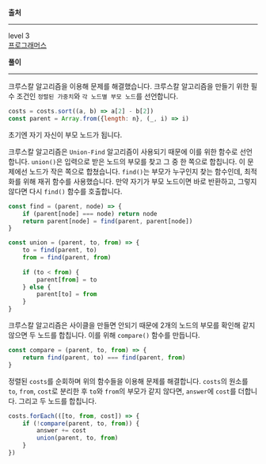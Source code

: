 **출처**<hr>
level 3   
[프로그래머스](https://programmers.co.kr/learn/courses/30/lessons/42861)
<br>

**풀이**<hr>
크루스칼 알고리즘을 이용해 문제를 해결했습니다. 크루스칼 알고리즘을 만들기 위한 필수 조건인 `정렬된 가중치`와 `각 노드별 부모 노드`를 선언합니다.
``` js
costs = costs.sort((a, b) => a[2] - b[2])
const parent = Array.from({length: n}, (_, i) => i)
```
초기엔 자기 자신이 부모 노드가 됩니다.

크루스칼 알고리즘은 `Union-Find` 알고리즘이 사용되기 때문에 이를 위한 함수로 선언합니다. `union()`은 입력으로 받은 노드의 부모를 찾고 그 중 한 쪽으로 합칩니다. 이 문제에선 노드가 작은 쪽으로 합쳤습니다. `find()`는 부모가 누구인지 찾는 함수인데, 최적화를 위해 재귀 함수를 사용했습니다. 만약 자기가 부모 노드이면 바로 반환하고, 그렇지 않다면 다시 `find()` 함수를 호출합니다.

``` js
const find = (parent, node) => {
    if (parent[node] === node) return node
    return parent[node] = find(parent, parent[node])
}

const union = (parent, to, from) => {
    to = find(parent, to)
    from = find(parent, from)
    
    if (to < from) {
        parent[from] = to
    } else {
        parent[to] = from
    }
}
```
크루스칼 알고리즘은 사이클을 만들면 안되기 때문에 2개의 노드의 부모를 확인해 같지 않으면 두 노드를 합칩니다. 이를 위해 `compare()` 함수를 만듭니다.
``` js
const compare = (parent, to, from) => {
    return find(parent, to) === find(parent, from)
}
```
정렬된 `costs`를 순회하며 위의 함수들을 이용해 문제를 해결합니다. `costs`의 원소를 `to`, `from`, `cost`로 분리한 후 `to`와 `from`의 부모가 같지 않다면, `answer`에 `cost`를 더합니다. 그리고 두 노드를 합칩니다.
```js
costs.forEach(([to, from, cost]) => {
    if (!compare(parent, to, from)) {
        answer += cost
        union(parent, to, from)
    }
})
```